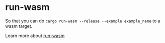 # run-wasm

So that you can do `cargo run-wasm --release --example example_name` to a wasm target.

Learn more about [run-wasm](https://github.com/rukai/cargo-run-wasm)
